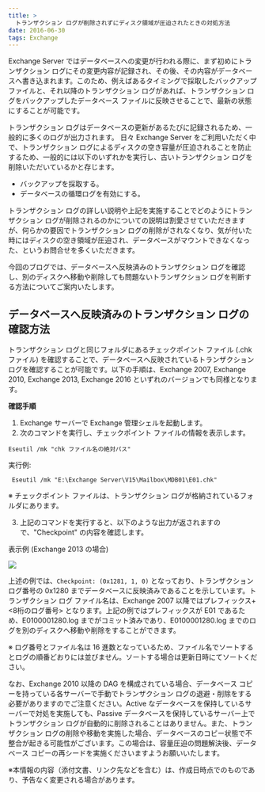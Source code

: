 ```yaml
---
title: >
  トランザクション ログが削除されずにディスク領域が圧迫されたときの対処方法
date: 2016-06-30
tags: Exchange
---
```


Exchange Server ではデータベースへの変更が行われる際に、まず初めにトランザクション ログにその変更内容が記録され、その後、その内容がデータベースへ書き込まれます。このため、例えばあるタイミングで採取したバックアップ ファイルと、それ以降のトランザクション ログがあれば、トランザクション ログをバックアップしたデータベース ファイルに反映させることで、最新の状態にすることが可能です。

トランザクション ログはデータベースの更新があるたびに記録されるため、一般的に多くのログが出力されます。
日々 Exchange Server をご利用いただく中で、トランザクション ログによるディスクの空き容量が圧迫されることを防止するため、一般的には以下のいずれかを実行し、古いトランザクション ログを削除いただいているかと存じます。

- バックアップを採取する。
- データベースの循環ログを有効にする。

トランザクション ログの詳しい説明や上記を実施することでどのようにトランザクション ログが削除されるのかについての説明は割愛させていただきますが、何らかの要因でトランザクション ログの削除がされなくなり、気が付いた時にはディスクの空き領域が圧迫され、データベースがマウントできなくなった、というお問合せを多くいただきます。

今回のブログでは、データベースへ反映済みのトランザクション ログを確認し、別のディスクへ移動や削除しても問題ないトランザクション ログを判断する方法についてご案内いたします。

## データベースへ反映済みのトランザクション ログの確認方法
トランザクション ログと同じフォルダにあるチェックポイント ファイル (.chk ファイル) を確認することで、データベースへ反映されているトランザクション ログを確認することが可能です。以下の手順は、Exchange 2007, Exchange 2010, Exchange 2013, Exchange 2016 といずれのバージョンでも同様となります。

**確認手順**
1. Exchange サーバーで Exchange 管理シェルを起動します。
2. 次のコマンドを実行し、チェックポイント ファイルの情報を表示します。
  ```
  Eseutil /mk "chk ファイル名の絶対パス"
  ```

  実行例:
  ```
   Eseutil /mk "E:\Exchange Server\V15\Mailbox\MDB01\E01.chk"
  ```
  ※ チェックポイント ファイルは、トランザクション ログが格納されているフォルダにあります。

3. 上記のコマンドを実行すると、以下のような出力が返されますので、"Checkpoint" の内容を確認します。

  表示例 (Exchange 2013 の場合)

  ![](0630.jpg)

上述の例では、`Checkpoint: (0x1281, 1, 0)` となっており、トランザクション ログ番号の 0x1280 までデータベースに反映済みであることを示しています。トランザクション ログ ファイル名は、Exchange 2007 以降ではプレフィックス+ <8桁のログ番号> となります。上記の例ではプレフィックスが E01 であるため、E0100001280.log までがコミット済みであり、E0100001280.log までのログを別のディスクへ移動や削除をすることができます。

※ ログ番号とファイル名は 16 進数となっているため、ファイル名でソートするとログの順番どおりには並びません。ソートする場合は更新日時にてソートください。

なお、Exchange 2010 以降の DAG を構成されている場合、データベース コピーを持っている各サーバーで手動でトランザクション ログの退避・削除をする必要がありますのでご注意ください。Active なデータベースを保持しているサーバーで対処を実施しても、Passive データベースを保持しているサーバー上でトランザクション ログが自動的に削除されることはありません。また、トランザクション ログの削除や移動を実施した場合、データベースのコピー状態で不整合が起きる可能性がございます。この場合は、容量圧迫の問題解決後、データベース コピーの再シードを実施くださいますようお願いいたします。

※本情報の内容（添付文書、リンク先などを含む）は、作成日時点でのものであり、予告なく変更される場合があります。
